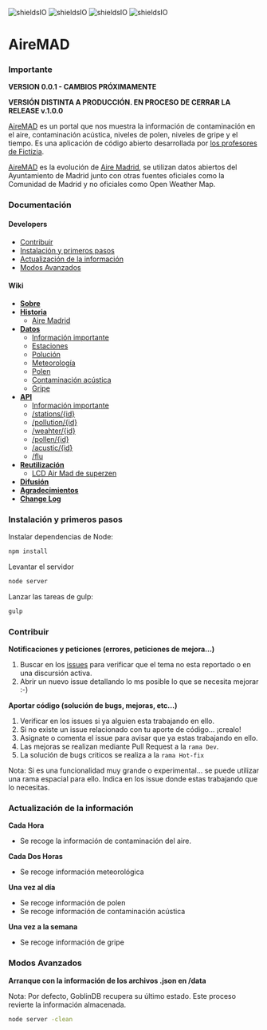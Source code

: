![shieldsIO](https://img.shields.io/github/issues/Fictizia/aireMAD.svg)
![shieldsIO](https://img.shields.io/github/release/Fictizia/aireMAD.svg)
![shieldsIO](https://img.shields.io/github/license/Fictizia/aireMAD.svg)
![shieldsIO](https://img.shields.io/david/Fictizia/aireMAD.svg)

# AireMAD

### Importante

**VERSION 0.0.1 - CAMBIOS PRÓXIMAMENTE**

**VERSIÓN DISTINTA A PRODUCCIÓN. EN PROCESO DE CERRAR LA RELEASE v.1.0.0**

[AireMAD](http://airemad.com/) es un portal que nos muestra la información de contaminación en el aire, contaminación acústica, niveles de polen, niveles de gripe y el tiempo. Es una aplicación de código abierto desarrollada por [los profesores de Fictizia](http://www.fictizia.com/).

[AireMAD](http://airemad.com/) es la evolución de [Aire Madrid](https://github.com/UlisesGascon/Aire-Madrid), se utilizan datos abiertos del Ayuntamiento de Madrid junto con otras fuentes oficiales como la Comunidad de Madrid y no oficiales como Open Weather Map.

### Documentación

#### Developers

- [Contribuir](https://github.com/Fictizia/aireMAD/blob/angular/README.md#contribuir)
- [Instalación y primeros pasos](https://github.com/Fictizia/aireMAD/tree/angular#instalación-y-primeros-pasos)
- [Actualización de la información](https://github.com/Fictizia/aireMAD/tree/angular#actualización-de-la-información)
- [Modos Avanzados](https://github.com/Fictizia/aireMAD/tree/angular#modos-avanzados)

#### Wiki

- **[Sobre](https://github.com/Fictizia/aireMAD/wiki/Sobre)**
- **[Historia](https://github.com/Fictizia/aireMAD/wiki/Historia)**
  - [Aire Madrid](https://github.com/Fictizia/aireMAD/wiki/Historia#historia-de-aire-madrid)
- **[Datos](https://github.com/Fictizia/aireMAD/wiki/Datos)**
  - [Información importante](https://github.com/Fictizia/aireMAD/wiki/Datos#informaci%C3%B3n-importante)
  - [Estaciones](https://github.com/Fictizia/aireMAD/wiki/Datos#estaciones)
  - [Polución](https://github.com/Fictizia/aireMAD/wiki/Datos#poluci%C3%B3n)
  - [Meteorología](https://github.com/Fictizia/aireMAD/wiki/Datos#meteorolog%C3%ADa)
  - [Polen](https://github.com/Fictizia/aireMAD/wiki/Datos#polen)
  - [Contaminación acústica](https://github.com/Fictizia/aireMAD/wiki/Datos#contaminaci%C3%B3n-ac%C3%BAstica)
  - [Gripe](https://github.com/Fictizia/aireMAD/wiki/Datos#gripe)
- **[API](https://github.com/Fictizia/aireMAD/wiki/API)**
  - [Información importante](https://github.com/Fictizia/aireMAD/wiki/API#informaci%C3%B3n-importante)
  - [/stations/{id}](https://github.com/Fictizia/aireMAD/wiki/API#stationsid)
  - [/pollution/{id}](https://github.com/Fictizia/aireMAD/wiki/API#pollutionid)
  - [/weahter/{id}](https://github.com/Fictizia/aireMAD/wiki/API#weatherid)
  - [/pollen/{id}](https://github.com/Fictizia/aireMAD/wiki/API#pollenid)
  - [/acustic/{id}](https://github.com/Fictizia/aireMAD/wiki/API#acusticid)
  - [/flu](https://github.com/Fictizia/aireMAD/wiki/API#flu)
- **[Reutilización](https://github.com/Fictizia/aireMAD/wiki/Reutilización)**
  - [LCD Air Mad de superzen](https://github.com/Fictizia/aireMAD/wiki/Reutilización#lcd-air-mad)
- **[Difusión](https://github.com/Fictizia/aireMAD/wiki/Difusión)**
- **[Agradecimientos](https://github.com/Fictizia/aireMAD/wiki/Agradecimientos)**
- **[Change Log](https://github.com/Fictizia/aireMAD/wiki/Changelog)**



### Instalación y primeros pasos

Instalar dependencias de Node:

```bash
npm install
```

Levantar el servidor

```bash
node server
```


Lanzar las tareas de gulp:

```bash
gulp
```

### Contribuir

**Notificaciones y peticiones (errores, peticiones de mejora...)**

1. Buscar en los [issues]() para verificar que el tema no esta reportado o en una discursión activa.
2. Abrir un nuevo issue detallando lo ms posible lo que se necesita mejorar :-)


**Aportar código (solución de bugs, mejoras, etc...)**

1. Verificar en los issues si ya alguien esta trabajando en ello.
2. Si no existe un issue relacionado con tu aporte de código... ¡crealo!
3. Asignate o comenta el issue para avisar que ya estas trabajando en ello.
4. Las mejoras se realizan mediante Pull Request a la `rama Dev`.
5. La solución de bugs criticos se realiza a la `rama Hot-fix`

Nota: Si es una funcionalidad muy grande o experimental... se puede utilizar una rama espacial para ello. Indica en los issue donde estas trabajando que lo necesitas.

### Actualización de la información

**Cada Hora**
- Se recoge la información de contaminación del aire.

**Cada Dos Horas**
- Se recoge información meteorológica

**Una vez al día**
- Se recoge información de polen
- Se recoge información de contaminación acústica

**Una vez a la semana**
- Se recoge información de gripe


### Modos Avanzados

**Arranque con la información de los archivos .json en /data**

Nota: Por defecto, GoblinDB recupera su último estado. Este proceso revierte la información almacenada.

```bash
node server -clean
```
